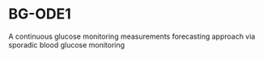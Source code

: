 # BG-ODE1
 A continuous glucose monitoring measurements forecasting approach via sporadic blood glucose monitoring
